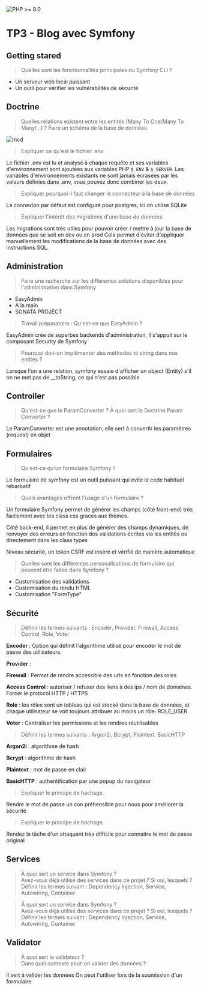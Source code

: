 ![PHP >= 8.0](https://img.shields.io/badge/php-%3E%3D%208.0-8892BF.svg)

# TP3 - Blog avec Symfony

## Getting stared

> Quelles sont les fonctionnalités principales du Symfony CLI ?

- Un serveur web local puissant
- Un outil pour vérifier les vulnérabilités de sécurité

## Doctrine
> Quelles relations existent entre les entités (Many To One/Many To Many/...) ?
Faire un schéma de la base de données.

![mcd](https://nathan-cuvellier.fr/img/mcd_tp3.png)


> Expliquer ce qu'est le fichier .env

Le fichier .env est lu et analysé à chaque requête et ses variables d'environnement sont ajoutées aux variables PHP `$_ENV` & `$_SERVER`. Les variables d'environnements existants ne sont jamais écrasées par les valeurs définies dans .env, vous pouvez donc combiner les deux.

> Expliquer pourquoi il faut changer le connecteur à la base de données

La connexion par défaut est configuré pour postgres, ici on utilise SQLite

> Expliquer l'intérêt des migrations d'une base de données

Les migrations sont très utiles pour pouvoir créer / mettre à jour la base de données que se soit en dev ou en prod
Cela permet d'éviter d'appliquer manuellement les modifications de la base de données avec des instructions SQL.

## Administration

> Faire une recherche sur les différentes solutions disponibles pour l'administration dans Symfony

- EasyAdmin
- A la main
- SONATA PROJECT

> Travail préparatoire : Qu'est-ce que EasyAdmin ?

EasyAdmin crée de superbes backends d'administration, il s'appuit sur le composant Security de Symfony

> Pourquoi doit-on implémenter des méthodes to string dans nos entités ?

Lorsque l'on a une relation, symfony essaie d'afficher un object (Entity) s'il on ne met pas de __toString, ce qui n'est pas possible


## Controller

> Qu'est-ce que le ParamConverter ? À quoi sert le Doctrine Param Converter ?

Le ParamConverter est une annotation, elle sert à convertir les paramètres (request) en objet

## Formulaires

> Qu'est-ce qu'un formulaire Symfony ?

Le formulaire de symfony est un outil puissant qui évite le code habituel rébarbatif

> Quels avantages offrent l'usage d'un formulaire ?

Un formulaire Symfony permet de générer les champs (côté front-end) très facilement avec les class css graces aux thèmes.

Côté back-end, il permet en plus de générer des champs dynamiques, de renvoyer des erreurs en fonction des validations écrites via les entités ou directement dans les class types

Niveau sécurité, un token CSRF est inséré et vérifié de manière automatique

> Quelles sont les différentes personalisations de formulaire qui peuvent être faites dans Symfony ?

- Customisation des validations
- Customisation du rendu HTML
- Customisation "FormType"

## Sécurité

> Définir les termes suivants : Encoder, Provider, Firewall, Access Control, Role, Voter

**Encoder** : Option qui définit l'algorithme utilisé pour encoder le mot de passe des utilisateurs.

**Provider** : 

**Firewall** : Permet de rendre accessible des urls en fonction des roles

**Access Control** : autoriser / refuser des liens à des ips / nom de domaines. Forcer le protocol HTTP / HTTPS

**Role** : les rôles sont un tableau qui est stocké dans la base de données, et chaque utilisateur se voit toujours attribuer au moins un rôle: ROLE_USER

**Voter** : Centraliser les permissions et les rendres réutilisables

> Définir les termes suivants : Argon2i, Bcrypt, Plaintext, BasicHTTP

**Argon2i** : algorithme de hash

**Bcrypt** : algorithme de hash

**Plaintext** : mot de passe en clair

**BasicHTTP** : authentification par une popup du navigateur

> Expliquer le principe de hachage.

Rendre le mot de passe un con préhensible pour nous pour améliorer la sécurité

> Expliquer le principe de hachage.

Rendez la tâche d'un attaquant très difficile pour connaitre le mot de passe original

## Services

> À quoi sert un service dans Symfony ? <br />
Avez-vous déjà utilisé des services dans ce projet ? Si oui, lesquels ?<br />
Définir les termes suivant : Dependency Injection, Service, Autowiring, Container

> À quoi sert un service dans Symfony ? <br />
Avez-vous déjà utilisé des services dans ce projet ? Si oui, lesquels ?<br />
Définir les termes suivant : Dependency Injection, Service, Autowiring, Container

## Validator

> À quoi sert le validateur ? <br />
Dans quel contexte peut-on valider des données ?

Il sert à valider les données
On peut l'utiliser lors de la soumission d'un formulaire